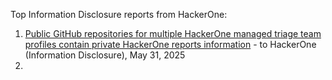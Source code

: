 Top Information Disclosure reports from HackerOne:

1. [Public GitHub repositories for multiple HackerOne managed triage team profiles contain private HackerOne reports information](https://hackerone.com/reports/2937622) - to HackerOne (Information Disclosure), May 31, 2025
2.  
